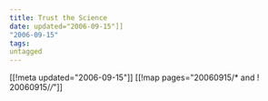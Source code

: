 ```yaml
---
title: Trust the Science
date: updated="2006-09-15"]]
"2006-09-15"
tags:
untagged
---
```

[[!meta updated="2006-09-15"]]
[[!map pages="20060915/* and ! 20060915/*/*"]]
